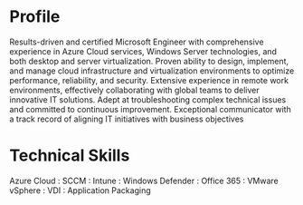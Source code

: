 # **Profile**

Results-driven and certified Microsoft Engineer with comprehensive experience in 
Azure Cloud services, Windows Server technologies, and both desktop and server 
virtualization. Proven ability to design, implement, and manage cloud 
infrastructure and virtualization environments to optimize performance, 
reliability, and security. Extensive experience in remote work environments, 
effectively collaborating with global teams to deliver innovative IT solutions. 
Adept at troubleshooting complex technical issues and committed to continuous 
improvement. Exceptional communicator with a track record of aligning IT 
initiatives with business objectives

# **Technical Skills**
Azure Cloud : SCCM : Intune : Windows Defender : Office 365 : VMware vSphere : VDI : Application Packaging


